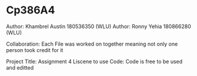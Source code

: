 # Cp386A4
 Author: Khambrel Austin 180536350 (WLU)
 Author: Ronny Yehia 180866280 (WLU)
 
 Collaboration:
 Each File was worked on together meaning not only one person took credit for it

 Project Title: Assignment 4
 Liscene to use Code: Code is free to be used and editted




